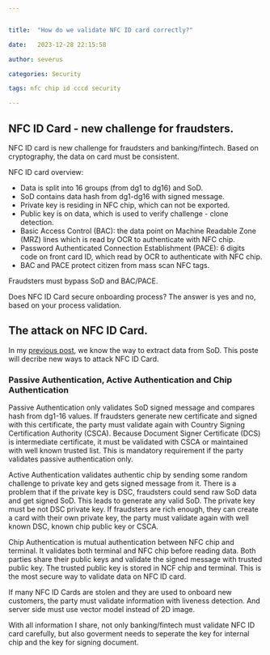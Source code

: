 ```yaml
---


title:  "How do we validate NFC ID card correctly?"

date:   2023-12-28 22:15:58

author: severus

categories: Security

tags: nfc chip id cccd security

---
```


## NFC ID Card - new challenge for fraudsters.
NFC ID card is new challenge for fraudsters and banking/fintech. Based on cryptography, the data on card must be consistent.  

NFC ID card overview: 
- Data is split into 16 groups (from dg1 to dg16) and SoD. 
- SoD contains data hash from dg1-dg16 with signed message. 
- Private key is residing in NFC chip, which can not be exported. 
- Public key is on data, which is used to verify challenge - clone detection. 
- Basic Access Control (BAC): the data point on Machine Readable Zone (MRZ) lines which is read by OCR to authenticate with NFC chip.
- Password Authenticated Connection Establishment (PACE): 6 digits code on front card ID, which read by OCR to authenticate with NFC chip. 
- BAC and PACE protect citizen from mass scan NFC tags. 

Fraudsters must bypass SoD and BAC/PACE. 

Does NFC ID Card secure onboarding process? The answer is yes and no, based on your process validation.

## The attack on NFC ID Card.
In my [previous post](https://infosec.xyz/security/passport-nfc-extract-sod/), we know the way to extract data from SoD. This poste will decribe new ways to attack NFC ID Card. 

### Passive Authentication, Active Authentication and Chip Authentication
Passive Authentication only validates SoD signed message and compares hash from dg1-16 values. If fraudsters generate new certificate and signed with this certificate, the party must validate again with Country Signing Certification Authority (CSCA). Because Document Signer Certificate (DCS) is intermediate certificate, it must be validated with CSCA or maintained with well known trusted list. This is mandatory requirement if the party validates passive authentication only. 

Active Authentication validates authentic chip by sending some random challenge to private key and gets signed message from it. There is a problem that if the private key is DSC, fraudsters could send raw SoD data and get signed SoD. This leads to generate any valid SoD. The private key must be not DSC private key. If fraudsters are rich enough, they can create a card with their own private key, the party must validate again with well known DSC, known chip public key or CSCA. 

Chip Authentication is mutual authentication between NFC chip and terminal. It validates both terminal and NFC chip before reading data. Both parties share their public keys and validate the signed message with trusted public key. The trusted public key is stored in NCF chip and terminal. This is the most secure way to validate data on NFC ID card. 

If many NFC ID Cards are stolen and they are used to onboard new customers, the party must validate information with liveness detection. And server side must use vector model instead of 2D image. 

With all information I share, not only banking/fintech must validate NFC ID card carefully, but also goverment needs to seperate the key for internal chip and the key for signing document.
